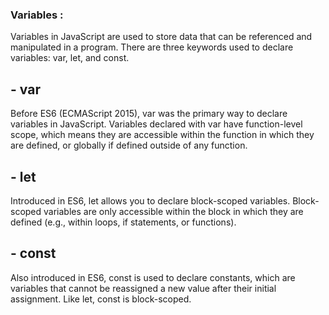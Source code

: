 ### Variables :

Variables in JavaScript are used to store data that can be referenced and manipulated in a program. There are three keywords used to declare variables: var, let, and const.

## - var

Before ES6 (ECMAScript 2015), var was the primary way to declare variables in JavaScript. Variables declared with var have function-level scope, which means they are accessible within the function in which they are defined, or globally if defined outside of any function.

## - let

Introduced in ES6, let allows you to declare block-scoped variables. Block-scoped variables are only accessible within the block in which they are defined (e.g., within loops, if statements, or functions).

## - const

Also introduced in ES6, const is used to declare constants, which are variables that cannot be reassigned a new value after their initial assignment. Like let, const is block-scoped.
